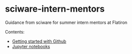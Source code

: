 # sciware-intern-mentors
Guidance from sciware for summer intern mentors at Flatiron

Contents:
- [Getting started with Github](github_getting_started.md)
- [Jupyter notebooks](jupyter-notebooks.md)
